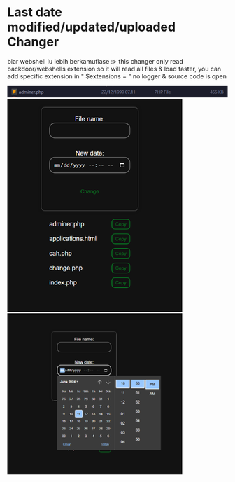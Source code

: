 # Last date modified/updated/uploaded Changer


biar webshell lu lebih berkamuflase :>
this changer only read backdoor/webshells extension so it will read all files & load faster, you can add specific extension in " $extensions = "
no logger & source code is open

<img src="https://raw.githubusercontent.com/pwnsauce403/date-changer/main/Screenshot%20(41).png?raw=true" alt="alt text" width="600"/>
<img src="https://raw.githubusercontent.com/pwnsauce403/date-changer/main/Screenshot%20(39).png?raw=true" alt="alt text" width="400"/>
<img src="https://raw.githubusercontent.com/pwnsauce403/date-changer/main/Screenshot%20(40).png?raw=true" alt="alt text" width="400"/>

